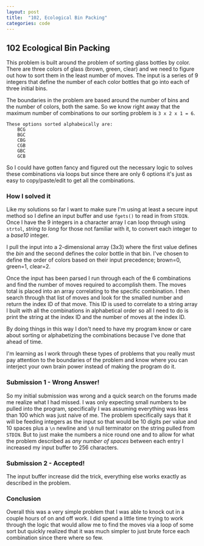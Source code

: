 ```yaml
---
layout: post
title:  "102, Ecological Bin Packing"
categories: code
---
```

## 102 Ecological Bin Packing
This problem is built around the problem of sorting glass bottles by color. There are three colors of glass (brown, green, clear) and we need to figure out how to sort them in the least number of moves. The input is a series of 9 integers that define the number of each color bottles that go into each of three initial bins. 

The boundaries in the problem are based around the number of bins and the number of colors, both the same. So we know right away that the maximum number of combinations to our sorting problem is `3 x 2 x 1 = 6`. 

	These options sorted alphabeically are:
		BCG
		BGC
		CBG
		CGB
		GBC
		GCB

So I could have gotten fancy and figured out the necessary logic to solves these combinations via loops but since there are only 6 options it's just as easy to copy/paste/edit to get all the combinations. 

### How I solved it
Like my solutions so far I want to make sure I'm using at least a secure input method so I define an input buffer and use `fgets()` to read in from `STDIN`. Once I have the 9 integers in a character array I can loop through using `strtol`, *string to long* for those not familiar with it, to convert each integer to a *base10* integer. 

I pull the input into a 2-dimensional array (3x3) where the first value defines the *bin* and the second defines the color bottle in that bin. I've chosen to define the order of colors based on their input precedence; brown=0, green=1, clear=2. 

Once the input has been parsed I run through each of the 6 combinations and find the number of moves required to accomplish them. The moves total is placed into an array correlating to the specific combination. I then search through that list of moves and look for the smalled number and return the index ID of that move. This ID is used to correlate to a string array I built with all the combinations in alphabetical order so all I need to do is print the string at the index ID and the number of moves at the index ID. 

By doing things in this way I don't need to have my program know or care about sorting or alphabetizing the combinations because I've done that ahead of time. 

I'm learning as I work through these types of problems that you really must pay attention to the boundaries of the problem and know where you can interject your own brain power instead of making the program do it.

### Submission 1 - Wrong Answer!
So my initial submission was wrong and a quick search on the forums made me realize what I had missed. I was only expecting small numbers to be pulled into the program, specifically I was assuming everything was less than 100 which was just naive of me. The problem specifically says that it will be feeding integers as the input so that would be 10 digits per value and 10 spaces plus a `\n` newline and `\0` null terminator on the string pulled from `STDIN`. But to just make the numbers a nice round one and to allow for what the problem described as *any number of spaces* between each entry I increased my input buffer to 256 characters.

### Submission 2 - Accepted!
The input buffer increase did the trick, everything else works exactly as described in the problem.

### Conclusion
Overall this was a very simple problem that I was able to knock out in a couple hours of on and off work. I did spend a little time trying to work through the logic that would allow me to find the moves via a loop of some sort but quickly realized that it was much simpler to just brute force each combination since there where so few.  
